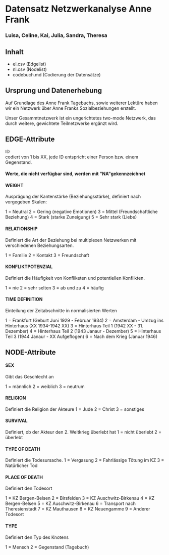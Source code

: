 # Datensatz Netzwerkanalyse Anne Frank #
### Luisa, Celine, Kai, Julia, Sandra, Theresa  ###

## Inhalt
- el.csv (Edgelist)
- nl.csv (Nodelist)
- codebuch.md (Codierung der Datensätze)

## Ursprung und Datenerhebung
Auf Grundlage des Anne Frank Tagebuchs, sowie weiterer Lektüre haben wir ein Netzwerk über Anne Franks Sozialbeziehungen erstellt. 

Unser Gesammtnetzwerk ist ein ungerichtetes two-mode Netzwerk, das durch weitere, gewichtete Teilnetzwerke ergänzt wird. 


## EDGE-Attribute 

ID  
codiert von 1 bis XX, jede ID entspricht einer Person bzw. einem Gegenstand.

#### Werte, die nicht verfügbar sind, werden mit "NA"gekennzeichnet 

#### WEIGHT  

Ausprägung der Kantenstärke (Beziehungsstärke), definiert nach vorgegeben Skalen:

1 = Neutral 
2 = Gering (negative Emotionen)
3 = Mittel (Freundschaftliche Beziehung)
4 = Stark (starke Zuneigung)
5 = Sehr stark (Liebe) 

#### RELATIONSHIP 

Definiert die Art der Beziehung bei multiplexen Netzwerken mit verschiedenen Beziehungsarten. 

1 = Familie
2 = Kontakt
3 = Freundschaft

#### KONFLIKTPOTENZIAL

Definiert die Häufigkeit von Konfliketen und potentiellen Konflikten.

1 = nie
2 = sehr selten
3 = ab und zu 
4 = häufig 

#### TIME DEFINITION

Einteilung der Zeitabschnitte in normalisierten Werten

1 = Frankfurt (Geburt Juni 1929 - Februar 1934) 
2 = Amsterdam - Umzug ins Hinterhaus (XX 1934-1942 XX) 
3 = Hinterhaus Teil 1 (1942 XX - 31. Dezember)
4 = Hinterhaus Teil 2 (1943 Janaur - Dezember) 
5 = Hinterhaus Teil 3 (1944 Janaur - XX Aufgeflogen) 
6 = Nach dem Krieg (Januar 1946)   



## NODE-Attribute  
  
#### SEX  

Gibt das Geschlecht an

1 = männlich
2 = weiblich
3 = neutrum 
  

#### RELIGION

Definiert die Religion der Akteure 
1 = Jude
2 = Christ
3 = sonstiges 

#### SURVIVAL

Definiert, ob der Akteur den 2. Weltkrieg überlebt hat
1 = nicht überlebt
2 = überlebt


#### TYPE OF DEATH

Definiert die Todesursache.
1 = Vergasung 
2 = Fahrlässige Tötung im KZ 
3 = Natürlicher Tod

#### PLACE OF DEATH

Definiert den Todesort

1 = KZ Bergen-Belsen
2 = Birsfelden
3 = KZ Auschwitz-Birkenau
4 = KZ Bergen-Belsen
5 = KZ Auschwitz-Birkenau
6 = Transport nach Theresienstadt
7 = KZ Mauthausen
8 = KZ Neuengamme
9 = Anderer Todesort

#### TYPE

Definiert den Typ des Knotens

1 = Mensch
2 = Gegenstand (Tagebuch)
